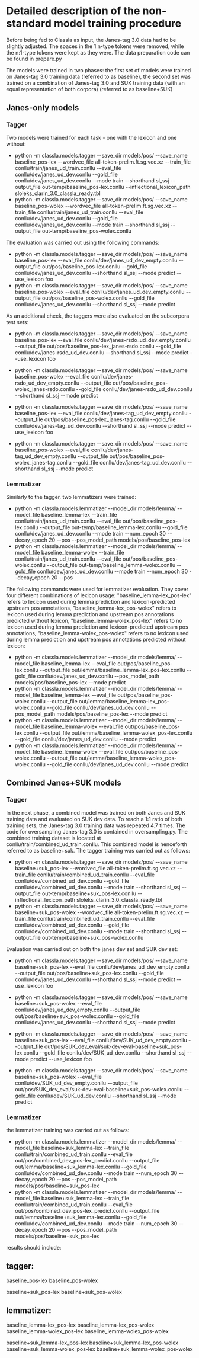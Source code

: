 # Detailed description of the non-standard model training procedure

Before being fed to Classla as input, the Janes-tag 3.0 data had to be slightly adjusted. The spaces in the 1:n-type tokens were removed, while the n:1-type tokens were kept as they were. The data preparation code can be found in prepare.py

The models were trained in two phases: the first set of models were trained on Janes-tag 3.0 training data (referred to as baseline), the second set was trained on a combination of Janes-tag 3.0 and SUK training data (with an equal representation of both corpora) (referred to as baseline+SUK)

## Janes-only models

### Tagger

Two models were trained for each task - one with the lexicon and one without:

- python -m classla.models.tagger --save_dir models/pos/ --save_name baseline_pos-lex --wordvec_file all-token-prelim.ft.sg.vec.xz --train_file conllu/train/janes_ud_train.conllu --eval_file conllu/dev/janes_ud_dev.conllu --gold_file conllu/dev/janes_ud_dev.conllu --mode train --shorthand sl_ssj --output_file out-temp/baseline_pos-lex.conllu --inflectional_lexicon_path sloleks_clarin_3.0_classla_ready.tbl
- python -m classla.models.tagger --save_dir models/pos/ --save_name baseline_pos-wolex --wordvec_file all-token-prelim.ft.sg.vec.xz --train_file conllu/train/janes_ud_train.conllu --eval_file conllu/dev/janes_ud_dev.conllu --gold_file conllu/dev/janes_ud_dev.conllu --mode train --shorthand sl_ssj --output_file out-temp/baseline_pos-wolex.conllu

The evaluation was carried out using the following commands:

- python -m classla.models.tagger --save_dir models/pos/ --save_name baseline_pos-lex --eval_file conllu/dev/janes_ud_dev_empty.conllu --output_file out/pos/baseline_pos-lex.conllu --gold_file conllu/dev/janes_ud_dev.conllu --shorthand sl_ssj --mode predict --use_lexicon foo
- python -m classla.models.tagger --save_dir models/pos/ --save_name baseline_pos-wolex --eval_file conllu/dev/janes_ud_dev_empty.conllu --output_file out/pos/baseline_pos-wolex.conllu --gold_file conllu/dev/janes_ud_dev.conllu --shorthand sl_ssj --mode predict

As an additional check, the taggers were also evaluated on the subcorpora test sets:

- python -m classla.models.tagger --save_dir models/pos/ --save_name baseline_pos-lex --eval_file conllu/dev/janes-rsdo_ud_dev_empty.conllu --output_file out/pos/baseline_pos-lex_janes-rsdo.conllu --gold_file conllu/dev/janes-rsdo_ud_dev.conllu --shorthand sl_ssj --mode predict --use_lexicon foo
- python -m classla.models.tagger --save_dir models/pos/ --save_name baseline_pos-wolex --eval_file conllu/dev/janes-rsdo_ud_dev_empty.conllu --output_file out/pos/baseline_pos-wolex_janes-rsdo.conllu --gold_file conllu/dev/janes-rsdo_ud_dev.conllu --shorthand sl_ssj --mode predict

- python -m classla.models.tagger --save_dir models/pos/ --save_name baseline_pos-lex --eval_file conllu/dev/janes-tag_ud_dev_empty.conllu --output_file out/pos/baseline_pos-lex_janes-tag.conllu --gold_file conllu/dev/janes-tag_ud_dev.conllu --shorthand sl_ssj --mode predict --use_lexicon foo
- python -m classla.models.tagger --save_dir models/pos/ --save_name baseline_pos-wolex --eval_file conllu/dev/janes-tag_ud_dev_empty.conllu --output_file out/pos/baseline_pos-wolex_janes-tag.conllu --gold_file conllu/dev/janes-tag_ud_dev.conllu --shorthand sl_ssj --mode predict

### Lemmatizer

Similarly to the tagger, two lemmatizers were trained:

- python -m classla.models.lemmatizer --model_dir models/lemma/ --model_file baseline_lemma-lex --train_file conllu/train/janes_ud_train.conllu --eval_file out/pos/baseline_pos-lex.conllu --output_file out-temp/baseline_lemma-lex.conllu --gold_file conllu/dev/janes_ud_dev.conllu --mode train --num_epoch 30 --decay_epoch 20 --pos --pos_model_path models/pos/baseline_pos-lex
- python -m classla.models.lemmatizer --model_dir models/lemma/ --model_file baseline_lemma-wolex --train_file conllu/train/janes_ud_train.conllu --eval_file out/pos/baseline_pos-wolex.conllu --output_file out-temp/baseline_lemma-wolex.conllu --gold_file conllu/dev/janes_ud_dev.conllu --mode train --num_epoch 30 --decay_epoch 20 --pos

The following commands were used for lemmatizer evaluation. They cover four different combinations of lexicon usage: "baseline_lemma-lex_pos-lex" refers to lexicon used during lemma prediction and lexicon-predicted upstream pos annotations, "baseline_lemma-lex_pos-wolex" refers to lexicon used during lemma prediction and upstream pos annotations predicted without lexicon,
"baseline_lemma-wolex_pos-lex" refers to no lexicon used during lemma prediction and lexicon-predicted upstream pos annotations, "baseline_lemma-wolex_pos-wolex" refers to no lexicon used during lemma prediction and upstream pos annotations predicted without lexicon:

- python -m classla.models.lemmatizer --model_dir models/lemma/ --model_file baseline_lemma-lex --eval_file out/pos/baseline_pos-lex.conllu --output_file out/lemma/baseline_lemma-lex_pos-lex.conllu --gold_file conllu/dev/janes_ud_dev.conllu --pos_model_path models/pos/baseline_pos-lex --mode predict
- python -m classla.models.lemmatizer --model_dir models/lemma/ --model_file baseline_lemma-lex --eval_file out/pos/baseline_pos-wolex.conllu --output_file out/lemma/baseline_lemma-lex_pos-wolex.conllu --gold_file conllu/dev/janes_ud_dev.conllu --pos_model_path models/pos/baseline_pos-lex --mode predict
- python -m classla.models.lemmatizer --model_dir models/lemma/ --model_file baseline_lemma-wolex --eval_file out/pos/baseline_pos-lex.conllu --output_file out/lemma/baseline_lemma-wolex_pos-lex.conllu --gold_file conllu/dev/janes_ud_dev.conllu --mode predict
- python -m classla.models.lemmatizer --model_dir models/lemma/ --model_file baseline_lemma-wolex --eval_file out/pos/baseline_pos-wolex.conllu --output_file out/lemma/baseline_lemma-wolex_pos-wolex.conllu --gold_file conllu/dev/janes_ud_dev.conllu --mode predict

## Combined Janes+SUK models

### Tagger

In the next phase, a combined model was trained on both Janes and SUK training data and evaluated on SUK dev data. To reach a 1:1 ratio of both training sets, the Janes-tag 3.0 training data was repeated 4.7 times. The code for oversampling Janes-tag 3.0 is contained in oversampling.py.
The combined training dataset is located at conllu/train/combined_ud_train.conllu. This combined model is henceforth referred to as baseline+suk. The tagger training was carried out as follows:

- python -m classla.models.tagger --save_dir models/pos/ --save_name baseline+suk_pos-lex --wordvec_file all-token-prelim.ft.sg.vec.xz --train_file conllu/train/combined_ud_train.conllu --eval_file conllu/dev/combined_ud_dev.conllu --gold_file conllu/dev/combined_ud_dev.conllu --mode train --shorthand sl_ssj --output_file out-temp/baseline+suk_pos-lex.conllu --inflectional_lexicon_path sloleks_clarin_3.0_classla_ready.tbl
- python -m classla.models.tagger --save_dir models/pos/ --save_name baseline+suk_pos-wolex --wordvec_file all-token-prelim.ft.sg.vec.xz --train_file conllu/train/combined_ud_train.conllu --eval_file conllu/dev/combined_ud_dev.conllu --gold_file conllu/dev/combined_ud_dev.conllu --mode train --shorthand sl_ssj --output_file out-temp/baseline+suk_pos-wolex.conllu

Evaluation was carried out on both the janes dev set and SUK dev set:

- python -m classla.models.tagger --save_dir models/pos/ --save_name baseline+suk_pos-lex --eval_file conllu/dev/janes_ud_dev_empty.conllu --output_file out/pos/baseline+suk_pos-lex.conllu --gold_file conllu/dev/janes_ud_dev.conllu --shorthand sl_ssj --mode predict --use_lexicon foo
- python -m classla.models.tagger --save_dir models/pos/ --save_name baseline+suk_pos-wolex --eval_file conllu/dev/janes_ud_dev_empty.conllu --output_file out/pos/baseline+suk_pos-wolex.conllu --gold_file conllu/dev/janes_ud_dev.conllu --shorthand sl_ssj --mode predict

- python -m classla.models.tagger --save_dir models/pos/ --save_name baseline+suk_pos-lex --eval_file conllu/dev/SUK_ud_dev_empty.conllu --output_file out/pos/SUK_dev_eval/suk-dev-eval-baseline+suk_pos-lex.conllu --gold_file conllu/dev/SUK_ud_dev.conllu --shorthand sl_ssj --mode predict --use_lexicon foo
- python -m classla.models.tagger --save_dir models/pos/ --save_name baseline+suk_pos-wolex --eval_file conllu/dev/SUK_ud_dev_empty.conllu --output_file out/pos/SUK_dev_eval/suk-dev-eval-baseline+suk_pos-wolex.conllu --gold_file conllu/dev/SUK_ud_dev.conllu --shorthand sl_ssj --mode predict

### Lemmatizer

the lemmatizer training was carried out as follows:

- python -m classla.models.lemmatizer --model_dir models/lemma/ --model_file baseline+suk_lemma-lex --train_file conllu/train/combined_ud_train.conllu --eval_file out/pos/combined_dev_pos-lex_predict.conllu --output_file out/lemma/baseline+suk_lemma-lex.conllu --gold_file conllu/dev/combined_ud_dev.conllu --mode train --num_epoch 30 --decay_epoch 20 --pos --pos_model_path models/pos/baseline+suk_pos-lex
- python -m classla.models.lemmatizer --model_dir models/lemma/ --model_file baseline+suk_lemma-lex --train_file conllu/train/combined_ud_train.conllu --eval_file out/pos/combined_dev_pos-lex_predict.conllu --output_file out/lemma/baseline+suk_lemma-lex.conllu --gold_file conllu/dev/combined_ud_dev.conllu --mode train --num_epoch 30 --decay_epoch 20 --pos --pos_model_path models/pos/baseline+suk_pos-lex







results should include:

tagger:
--------

baseline_pos-lex
baseline_pos-wolex

baseline+suk_pos-lex
baseline+suk_pos-wolex


lemmatizer:
--------

baseline_lemma-lex_pos-lex
baseline_lemma-lex_pos-wolex
baseline_lemma-wolex_pos-lex
baseline_lemma-wolex_pos-wolex

baseline+suk_lemma-lex_pos-lex
baseline+suk_lemma-lex_pos-wolex
baseline+suk_lemma-wolex_pos-lex
baseline+suk_lemma-wolex_pos-wolex
